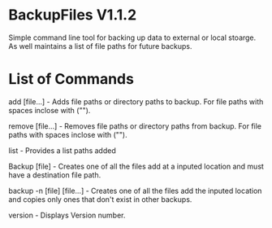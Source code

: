 # BackupFiles V1.1.2

Simple command line tool for backing up data to external or local stoarge. As well maintains a list of file paths for future backups.


# List of Commands

add [file...] - Adds file paths or directory paths to backup. For file paths with spaces inclose with ("").

remove [file...] - Removes file paths or directory paths from backup. For file paths with spaces inclose with ("").

list - Provides a list paths added

Backup [file] - Creates one of all the files add at a inputed location and must have a destination file path.

backup -n [file] [file...] - Creates one of all the files add the inputed location and copies only ones that don't exist in other backups.

version - Displays Version number.
